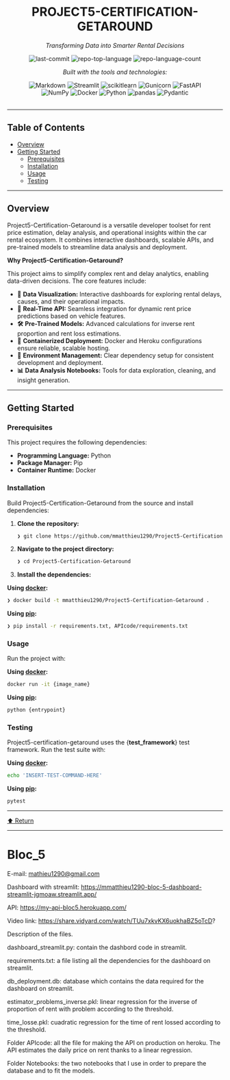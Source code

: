 <div id="top">

<!-- HEADER STYLE: CLASSIC -->
<div align="center">


# PROJECT5-CERTIFICATION-GETAROUND

<em>Transforming Data into Smarter Rental Decisions</em>

<!-- BADGES -->
<img src="https://img.shields.io/github/last-commit/mmatthieu1290/Project5-Certification-Getaround?style=flat&logo=git&logoColor=white&color=0080ff" alt="last-commit">
<img src="https://img.shields.io/github/languages/top/mmatthieu1290/Project5-Certification-Getaround?style=flat&color=0080ff" alt="repo-top-language">
<img src="https://img.shields.io/github/languages/count/mmatthieu1290/Project5-Certification-Getaround?style=flat&color=0080ff" alt="repo-language-count">

<em>Built with the tools and technologies:</em>

<img src="https://img.shields.io/badge/Markdown-000000.svg?style=flat&logo=Markdown&logoColor=white" alt="Markdown">
<img src="https://img.shields.io/badge/Streamlit-FF4B4B.svg?style=flat&logo=Streamlit&logoColor=white" alt="Streamlit">
<img src="https://img.shields.io/badge/scikitlearn-F7931E.svg?style=flat&logo=scikit-learn&logoColor=white" alt="scikitlearn">
<img src="https://img.shields.io/badge/Gunicorn-499848.svg?style=flat&logo=Gunicorn&logoColor=white" alt="Gunicorn">
<img src="https://img.shields.io/badge/FastAPI-009688.svg?style=flat&logo=FastAPI&logoColor=white" alt="FastAPI">
<br>
<img src="https://img.shields.io/badge/NumPy-013243.svg?style=flat&logo=NumPy&logoColor=white" alt="NumPy">
<img src="https://img.shields.io/badge/Docker-2496ED.svg?style=flat&logo=Docker&logoColor=white" alt="Docker">
<img src="https://img.shields.io/badge/Python-3776AB.svg?style=flat&logo=Python&logoColor=white" alt="Python">
<img src="https://img.shields.io/badge/pandas-150458.svg?style=flat&logo=pandas&logoColor=white" alt="pandas">
<img src="https://img.shields.io/badge/Pydantic-E92063.svg?style=flat&logo=Pydantic&logoColor=white" alt="Pydantic">

</div>
<br>

---

## Table of Contents

- [Overview](#overview)
- [Getting Started](#getting-started)
    - [Prerequisites](#prerequisites)
    - [Installation](#installation)
    - [Usage](#usage)
    - [Testing](#testing)

---

## Overview

Project5-Certification-Getaround is a versatile developer toolset for rent price estimation, delay analysis, and operational insights within the car rental ecosystem. It combines interactive dashboards, scalable APIs, and pre-trained models to streamline data analysis and deployment.

**Why Project5-Certification-Getaround?**

This project aims to simplify complex rent and delay analytics, enabling data-driven decisions. The core features include:

- **🧩** **Data Visualization:** Interactive dashboards for exploring rental delays, causes, and their operational impacts.
- **🚀** **Real-Time API:** Seamless integration for dynamic rent price predictions based on vehicle features.
- **🛠️** **Pre-Trained Models:** Advanced calculations for inverse rent proportion and rent loss estimations.
- **🐳** **Containerized Deployment:** Docker and Heroku configurations ensure reliable, scalable hosting.
- **🔧** **Environment Management:** Clear dependency setup for consistent development and deployment.
- **📊** **Data Analysis Notebooks:** Tools for data exploration, cleaning, and insight generation.

---

## Getting Started

### Prerequisites

This project requires the following dependencies:

- **Programming Language:** Python
- **Package Manager:** Pip
- **Container Runtime:** Docker

### Installation

Build Project5-Certification-Getaround from the source and install dependencies:

1. **Clone the repository:**

    ```sh
    ❯ git clone https://github.com/mmatthieu1290/Project5-Certification-Getaround
    ```

2. **Navigate to the project directory:**

    ```sh
    ❯ cd Project5-Certification-Getaround
    ```

3. **Install the dependencies:**

**Using [docker](https://www.docker.com/):**

```sh
❯ docker build -t mmatthieu1290/Project5-Certification-Getaround .
```
**Using [pip](https://pypi.org/project/pip/):**

```sh
❯ pip install -r requirements.txt, APIcode/requirements.txt
```

### Usage

Run the project with:

**Using [docker](https://www.docker.com/):**

```sh
docker run -it {image_name}
```
**Using [pip](https://pypi.org/project/pip/):**

```sh
python {entrypoint}
```

### Testing

Project5-certification-getaround uses the {__test_framework__} test framework. Run the test suite with:

**Using [docker](https://www.docker.com/):**

```sh
echo 'INSERT-TEST-COMMAND-HERE'
```
**Using [pip](https://pypi.org/project/pip/):**

```sh
pytest
```

---

<div align="left"><a href="#top">⬆ Return</a></div>

---


# Bloc_5
E-mail: mathieu1290@gmail.com

Dashboard with streamlit: https://mmatthieu1290-bloc-5-dashboard-streamlit-jgmoaw.streamlit.app/

API: https://my-api-bloc5.herokuapp.com/

Video link: https://share.vidyard.com/watch/TUu7xkvKX6uokhaBZ5oTcD?

Description of the files.

dashboard_streamlit.py: contain the dashbord code in streamlit.

requirements.txt: a file listing all the dependencies for the dashboard on streamlit.

db_deployment.db: database which contains the data required for the dashboard on streamlit.

estimator_problems_inverse.pkl: linear regression for the inverse of proportion of rent with problem according to the threshold.

time_losse.pkl: cuadratic regression for the time of rent lossed according to the threshold.

Folder APIcode: all the file for making the API on production on heroku. The API estimates the daily price on rent thanks to a linear regression.

Folder Notebooks: the two notebooks that I use in order to prepare the database and to fit the models.
